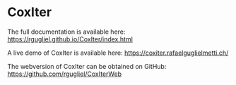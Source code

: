 # CoxIter
The full documentation is available here: https://rgugliel.github.io/CoxIter/index.html

A live demo of CoxIter is available here: https://coxiter.rafaelguglielmetti.ch/

The webversion of CoxIter can be obtained on GitHub: https://github.com/rgugliel/CoxIterWeb
